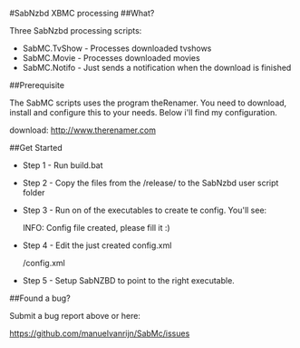 #SabNzbd XBMC processing
##What?

Three SabNzbd processing scripts:

- SabMC.TvShow - Processes downloaded tvshows
- SabMC.Movie - Processes downloaded movies
- SabMC.Notifo - Just sends a notification when the download is finished

##Prerequisite

The SabMC scripts uses the program theRenamer. You need to download, install and configure this to your needs. Below i'll find my configuration.

download: <http://www.therenamer.com>

##Get Started

- Step 1 - Run build.bat
- Step 2 - Copy the files from the /release/ to the SabNzbd user script folder
- Step 3 - Run on of the executables to create te config. You'll see:

    INFO: Config file created, please fill it :)

- Step 4 - Edit the just created config.xml

    /config.xml

- Step 5 - Setup SabNZBD to point to the right executable.

##Found a bug?

Submit a bug report above or here: 

<https://github.com/manuelvanrijn/SabMc/issues>